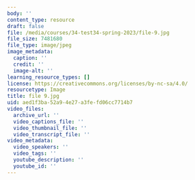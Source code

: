 ```yaml
---
body: ''
content_type: resource
draft: false
file: /media/courses/34-test34-spring-2023/file-9.jpg
file_size: 7481680
file_type: image/jpeg
image_metadata:
  caption: ''
  credit: ''
  image-alt: ''
learning_resource_types: []
license: https://creativecommons.org/licenses/by-nc-sa/4.0/
resourcetype: Image
title: file 9.jpg
uid: aed1f3ba-52a9-4e27-a3fe-fd06cc7714b7
video_files:
  archive_url: ''
  video_captions_file: ''
  video_thumbnail_file: ''
  video_transcript_file: ''
video_metadata:
  video_speakers: ''
  video_tags: ''
  youtube_description: ''
  youtube_id: ''
---
```

